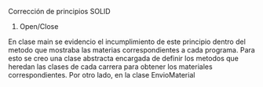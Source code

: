 Corrección de principios SOLID

1. Open/Close

En clase main se evidencio el incumplimiento de este principio dentro del metodo que mostraba las materias correspondientes a cada programa. Para esto se creo una clase abstracta encargada de definir los metodos 
que heredan las clases de cada carrera para obtener los materiales correspondientes. Por otro lado, en la clase EnvioMaterial 
